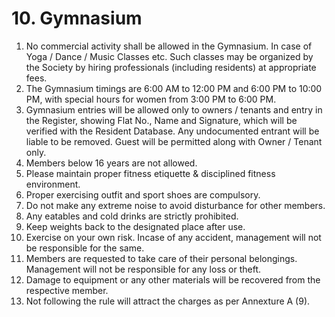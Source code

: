 # 10. Gymnasium

<ol class="main-list">
<li class="custom-number" data-num="10.1">No commercial activity shall be allowed in the Gymnasium. In case of Yoga / Dance / Music Classes etc. Such classes may be organized by the Society by hiring professionals (including residents) at appropriate fees.</li>

<li class="custom-number" data-num="10.2">The Gymnasium timings are 6:00 AM to 12:00 PM and 6:00 PM to 10:00 PM, with special hours for women from 3:00 PM to 6:00 PM.</li>

<li class="custom-number" data-num="10.3">Gymnasium entries will be allowed only to owners / tenants and entry in the Register, showing Flat No., Name and Signature, which will be verified with the Resident Database. Any undocumented entrant will be liable to be removed. Guest will be permitted along with Owner / Tenant only.</li>

<li class="custom-number" data-num="10.4">Members below 16 years are not allowed.</li>

<li class="custom-number" data-num="10.5">Please maintain proper fitness etiquette & disciplined fitness environment.</li>

<li class="custom-number" data-num="10.6">Proper exercising outfit and sport shoes are compulsory.</li>

<li class="custom-number" data-num="10.7">Do not make any extreme noise to avoid disturbance for other members.</li>

<li class="custom-number" data-num="10.8">Any eatables and cold drinks are strictly prohibited.</li>

<li class="custom-number" data-num="10.9">Keep weights back to the designated place after use.</li>

<li class="custom-number" data-num="10.10">Exercise on your own risk. Incase of any accident, management will not be responsible for the same.</li>

<li class="custom-number" data-num="10.11">Members are requested to take care of their personal belongings. Management will not be responsible for any loss or theft.</li>

<li class="custom-number" data-num="10.12">Damage to equipment or any other materials will be recovered from the respective member.</li>

<li class="custom-number" data-num="10.13">Not following the rule will attract the charges as per Annexture A (9).</li>
</ol>
